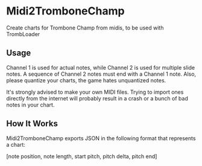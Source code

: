 # Midi2TromboneChamp
Create charts for Trombone Champ from midis, to be used with TrombLoader

## Usage
Channel 1 is used for actual notes, while Channel 2 is used for multiple slide notes.
A sequence of Channel 2 notes must end with a Channel 1 note. Also, please quantize your charts, the game hates unquantized notes.

It's strongly advised to make your own MIDI files. Trying to import ones directly from the internet will probably result in a crash or a bunch of bad notes in your chart.

## How It Works
Midi2TromboneChamp exports JSON in the following format that represents a chart:

[note position, note length, start pitch, pitch delta, pitch end]
